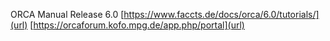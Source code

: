 ORCA Manual Release 6.0
[https://www.faccts.de/docs/orca/6.0/tutorials/](url)
[https://orcaforum.kofo.mpg.de/app.php/portal](url)